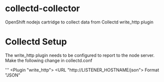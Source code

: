 collectd-collector
==================

OpenShift nodejs cartridge to collect data from Collectd write_http plugin

Collectd Setup
==================
The write_http plugin needs to be configured to report to the node server.
Make the following change in collectd.conf

'''
<Plugin "write_http">
  <URL "http://LISTENER_HOSTNAME/json">
    Format "JSON"
  </URL>
</Plugin>
```
